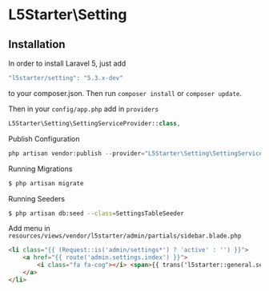 
# L5Starter\Setting

## Installation

In order to install Laravel 5, just add

``` php
"l5starter/setting": "5.3.x-dev"
```
to your composer.json. Then run `composer install` or `composer update`.

Then in your `config/app.php` add in `providers`

``` php
L5Starter\Setting\SettingServiceProvider::class,
```

Publish Configuration

``` php
php artisan vendor:publish --provider="L5Starter\Setting\SettingServiceProvider"
```

Running Migrations

``` bash
$ php artisan migrate
```

Running Seeders

``` bash
$ php artisan db:seed --class=SettingsTableSeeder
```

Add menu in `resources/views/vendor/l5starter/admin/partials/sidebar.blade.php`

``` html
<li class="{{ (Request::is('admin/settings*') ? 'active' : '') }}">
    <a href="{{ route('admin.settings.index') }}">
        <i class="fa fa-cog"></i> <span>{{ trans('l5starter::general.settings') }}</span>
    </a>
</li>
```
